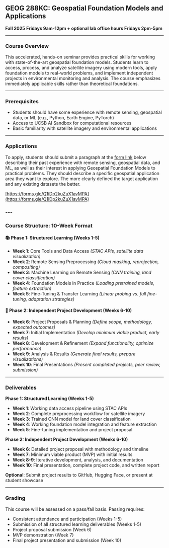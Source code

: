 ## **GEOG 288KC: Geospatial Foundation Models and Applications**

**Fall 2025**
**Fridays 9am-12pm \+ optional lab office hours Fridays 2pm-5pm**

---

### **Course Overview**

This accelerated, hands-on seminar provides practical skills for working with state-of-the-art geospatial foundation models. Students learn to access, process, and analyze satellite imagery using modern tools, apply foundation models to real-world problems, and implement independent projects in environmental monitoring and analysis. The course emphasizes immediately applicable skills rather than theoretical foundations.

---

### **Prerequisites**

* Students should have some experience with remote sensing, geospatial data, or ML (e.g., Python, Earth Engine, PyTorch)
* Access to UCSB AI Sandbox for computational resources
* Basic familiarity with satellite imagery and environmental applications

---

### **Applications**

To apply, students should submit a paragraph at the [form link](https://forms.gle/Q1iDp2kuZuX1avMPA) below describing their past experience with remote sensing, geospatial data, and ML, as well as their interest in applying Geospatial Foundation Models to practical problems. They should describe a specific geospatial application area they want to explore. The more clearly defined the target application and any existing datasets the better.

[https://forms.gle/Q1iDp2kuZuX1avMPA](https://forms.gle/Q1iDp2kuZuX1avMPA)

### ---

### **Course Structure: 10-Week Format**

#### **📚 Phase 1: Structured Learning (Weeks 1-5)**
* **Week 1**: Core Tools and Data Access *(STAC APIs, satellite data visualization)*
* **Week 2**: Remote Sensing Preprocessing *(Cloud masking, reprojection, compositing)*
* **Week 3**: Machine Learning on Remote Sensing *(CNN training, land cover classification)*
* **Week 4**: Foundation Models in Practice *(Loading pretrained models, feature extraction)*
* **Week 5**: Fine-Tuning & Transfer Learning *(Linear probing vs. full fine-tuning, adaptation strategies)*

#### **🎯 Phase 2: Independent Project Development (Weeks 6-10)**
* **Week 6**: Project Proposals & Planning *(Define scope, methodology, expected outcomes)*
* **Week 7**: Initial Implementation *(Develop minimum viable product, early results)*
* **Week 8**: Development & Refinement *(Expand functionality, optimize performance)*
* **Week 9**: Analysis & Results *(Generate final results, prepare visualizations)*
* **Week 10**: Final Presentations *(Present completed projects, peer review, submission)*

---

### **Deliverables**

**Phase 1: Structured Learning (Weeks 1-5)**
* **Week 1**: Working data access pipeline using STAC APIs
* **Week 2**: Complete preprocessing workflow for satellite imagery
* **Week 3**: Trained CNN model for land cover classification
* **Week 4**: Working foundation model integration and feature extraction
* **Week 5**: Fine-tuning implementation and project proposal

**Phase 2: Independent Project Development (Weeks 6-10)**
* **Week 6**: Detailed project proposal with methodology and timeline
* **Week 7**: Minimum viable product (MVP) with initial results
* **Week 8-9**: Iterative development, analysis, and documentation
* **Week 10**: Final presentation, complete project code, and written report

**Optional**: Submit project results to GitHub, Hugging Face, or present at student showcase

---

### **Grading**

This course will be assessed on a pass/fail basis. Passing requires:
* Consistent attendance and participation (Weeks 1-5)
* Submission of all structured learning deliverables (Weeks 1-5)
* Project proposal submission (Week 6)
* MVP demonstration (Week 7)
* Final project presentation and submission (Week 10)
